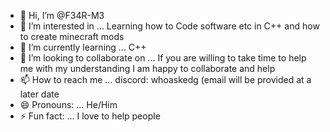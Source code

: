 - 👋 Hi, I’m @F34R-M3
- 👀 I’m interested in ... Learning how to Code software etc in C++ and how to create minecraft mods 
- 🌱 I’m currently learning ... C++
- 💞️ I’m looking to collaborate on ... If you are willing to take time to help me with my understanding I am happy to collaborate and help 
- 📫 How to reach me ... discord: whoaskedg (email will be provided at a later date
- 😄 Pronouns: ... He/Him
- ⚡ Fun fact: ... I love to help people 

<!---
F34R-M3/F34R-M3 is a ✨ special ✨ repository because its `README.md` (this file) appears on your GitHub profile.
You can click the Preview link to take a look at your changes.
--->
